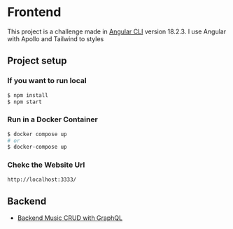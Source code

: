# Frontend

This project is a challenge made in [Angular CLI](https://github.com/angular/angular-cli) version 18.2.3.
I use Angular with Apollo and Tailwind to styles 

## Project setup

### If you want to run local
```bash
$ npm install
$ npm start
```

### Run in a Docker Container
```bash
$ docker compose up
# or
$ docker-compose up
```

### Chekc the Website Url
```bash
http://localhost:3333/
```

## Backend
- [Backend Music CRUD with GraphQL](https://github.com/loanmatteusz/gen-backend-challenge.git)
